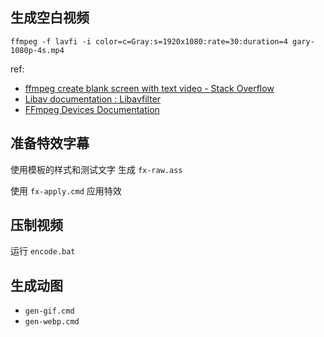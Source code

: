 

## 生成空白视频

```
ffmpeg -f lavfi -i color=c=Gray:s=1920x1080:rate=30:duration=4 gary-1080p-4s.mp4
```

ref:
+ [ffmpeg create blank screen with text video - Stack Overflow]( https://stackoverflow.com/questions/22710099/ffmpeg-create-blank-screen-with-text-video )
+ [Libav documentation : Libavfilter]( https://libav.org/documentation/libavfilter.html#buffer )
+ [FFmpeg Devices Documentation]( https://ffmpeg.org/ffmpeg-devices.html#lavfi )


## 准备特效字幕

使用模板的样式和测试文字
生成 `fx-raw.ass`

使用 `fx-apply.cmd` 应用特效

## 压制视频

运行 `encode.bat`


## 生成动图

+ `gen-gif.cmd`
+ `gen-webp.cmd`
